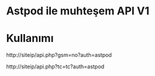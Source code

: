 # Astpod ile muhteşem API V1

# Kullanımı

http://siteip/api.php?gsm=no?auth=astpod




http://siteip/api.php?tc=tc?auth=astpod
